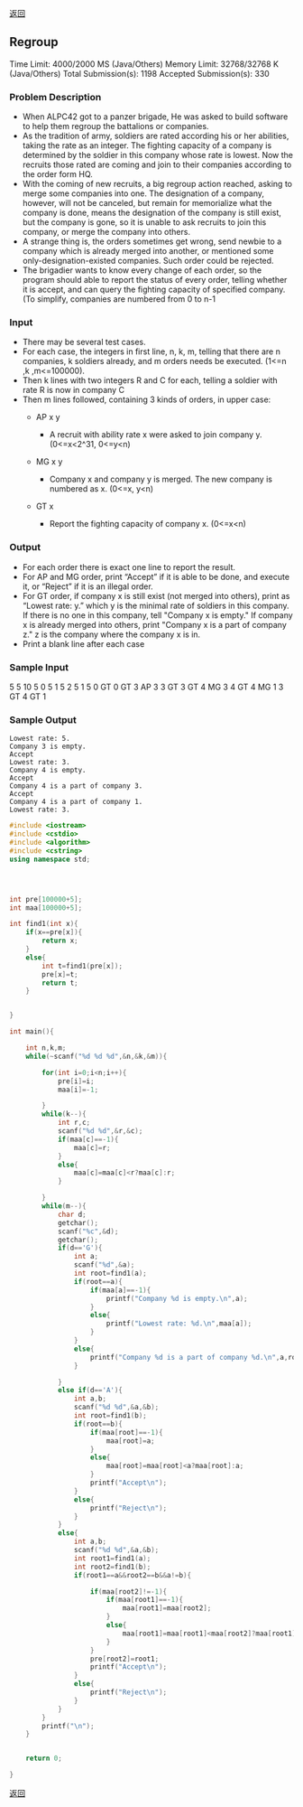 ﻿[返回](https://github.com/superkunn/acmer#poj)
## Regroup

Time Limit: 4000/2000 MS (Java/Others)    Memory Limit: 32768/32768 K (Java/Others)
Total Submission(s): 1198    Accepted Submission(s): 330


### Problem Description
* When ALPC42 got to a panzer brigade, He was asked to build software to help them regroup the battalions or companies.
* As the tradition of army, soldiers are rated according his or her abilities, taking the rate as an integer. The fighting capacity of a company is determined by the soldier in this company whose rate is lowest. Now the recruits those rated are coming and join to their companies according to the order form HQ.
* With the coming of new recruits, a big regroup action reached, asking to merge some companies into one. The designation of a company, however, will not be canceled, but remain for memorialize what the company is done, means the designation of the company is still exist, but the company is gone, so it is unable to ask recruits to join this company, or merge the company into others.
* A strange thing is, the orders sometimes get wrong, send newbie to a company which is already merged into another, or mentioned some only-designation-existed companies. Such order could be rejected.
* The brigadier wants to know every change of each order, so the program should able to report the status of every order, telling whether it is accept, and can query the fighting capacity of specified company. (To simplify, companies are numbered from 0 to n-1
 

### Input
* There may be several test cases.
* For each case, the integers in first line, n, k, m, telling that there are n companies, k soldiers already, and m orders needs be executed. (1<=n ,k ,m<=100000).
* Then k lines with two integers R and C for each, telling a soldier with rate R is now in company C
* Then m lines followed, containing 3 kinds of orders, in upper case:
  * AP x y
    * A recruit with ability rate x were asked to join company y. (0<=x<2^31, 0<=y<n)

  * MG x y
    * Company x and company y is merged. The new company is numbered as x. (0<=x, y<n)

  * GT x
    * Report the fighting capacity of company x. (0<=x<n)
 

### Output
* For each order there is exact one line to report the result.
* For AP and MG order, print “Accept” if it is able to be done, and execute it, or “Reject” if it is an illegal order.
* For GT order, if company x is still exist (not merged into others), print as “Lowest rate: y.” which y is the minimal rate of soldiers in this company. If there is no one in this company, tell "Company x is empty." If company x is already merged into others, print "Company x is a part of company z." z is the company where the company x is in.
* Print a blank line after each case
 

### Sample Input
5 5 10
5 0
5 1
5 2
5 1
5 0
GT 0
GT 3
AP 3 3
GT 3
GT 4
MG 3 4
GT 4
MG 1 3
GT 4
GT 1
 

### Sample Output
```
Lowest rate: 5.
Company 3 is empty.
Accept
Lowest rate: 3.
Company 4 is empty.
Accept
Company 4 is a part of company 3.
Accept
Company 4 is a part of company 1.
Lowest rate: 3.
```

```c++
#include <iostream>
#include <cstdio>
#include <algorithm>
#include <cstring>
using namespace std;




int pre[100000+5];
int maa[100000+5];

int find1(int x){
    if(x==pre[x]){
        return x;
    }
    else{
        int t=find1(pre[x]);
        pre[x]=t;
        return t;
    }


}

int main(){

    int n,k,m;
    while(~scanf("%d %d %d",&n,&k,&m)){

        for(int i=0;i<n;i++){
            pre[i]=i;
            maa[i]=-1;

        }
        while(k--){
            int r,c;
            scanf("%d %d",&r,&c);
            if(maa[c]==-1){
                maa[c]=r;
            }
            else{
                maa[c]=maa[c]<r?maa[c]:r;
            }

        }
        while(m--){
            char d;
            getchar();
            scanf("%c",&d);
            getchar();
            if(d=='G'){
                int a;
                scanf("%d",&a);
                int root=find1(a);
                if(root==a){
                    if(maa[a]==-1){
                        printf("Company %d is empty.\n",a);
                    }
                    else{
                        printf("Lowest rate: %d.\n",maa[a]);
                    }
                }
                else{
                    printf("Company %d is a part of company %d.\n",a,root);
                }

            }
            else if(d=='A'){
                int a,b;
                scanf("%d %d",&a,&b);
                int root=find1(b);
                if(root==b){
                    if(maa[root]==-1){
                        maa[root]=a;
                    }
                    else{
                        maa[root]=maa[root]<a?maa[root]:a;
                    }
                    printf("Accept\n");
                }
                else{
                    printf("Reject\n");
                }
            }
            else{
                int a,b;
                scanf("%d %d",&a,&b);
                int root1=find1(a);
                int root2=find1(b);
                if(root1==a&&root2==b&&a!=b){

                    if(maa[root2]!=-1){
                        if(maa[root1]==-1){
                            maa[root1]=maa[root2];
                        }
                        else{
                            maa[root1]=maa[root1]<maa[root2]?maa[root1]:maa[root2];
                        }
                    }
                    pre[root2]=root1;
                    printf("Accept\n");
                }
                else{
                    printf("Reject\n");
                }
            }
        }
        printf("\n");
    }


    return 0;

}

```
[返回](https://github.com/superkunn/acmer#poj)